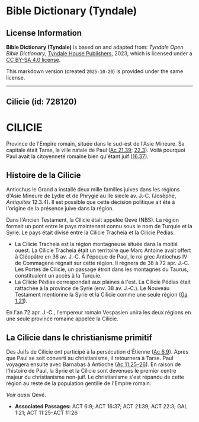 # Bible Dictionary (Tyndale)

## License Information

**Bible Dictionary (Tyndale)** is based on and adapted from: _Tyndale Open Bible Dictionary_, [Tyndale House Publishers](https://tyndaleopenresources.com/), 2023, which is licensed under a [CC BY-SA 4.0 license](https://creativecommons.org/licenses/by-sa/4.0/legalcode.en).

This markdown version (created `2025-10-20`) is provided under the same license.



--------------------------------

## Cilicie (id: 728120)

CILICIE
=======

Province de l'Empire romain, située dans le sud\-est de l'Asie Mineure. Sa capitale était Tarse, la ville natale de Paul ([Ac 21\.39](https://ref.ly/Acts21:39); [22\.3](https://ref.ly/Acts22:3)). Voilà pourquoi Paul avait la citoyenneté romaine bien qu'étant juif ([16\.37](https://ref.ly/Acts16:37)).

Histoire de la Cilicie
----------------------

Antiochus le Grand a installé deux mille familles juives dans les régions d'Asie Mineure de Lydie et de Phrygie au IIe siècle av. J.‑C. (Josèphe, *Antiquités* 12\.3\.4\). Il est possible que cette décision politique ait été à l'origine de la présence juive dans la région.

Dans l'Ancien Testament, la Cilicie était appelée Qevé (NBS). La région formait un pont entre le pays maintenant connu sous le nom de Turquie et la Syrie. Le pays était divisé entre la Cilicie Tracheia et la Cilicie Pedias.

* La Cilicie Tracheia est la région montagneuse située dans la moitié ouest. La Cilicie Tracheia était un territoire que Marc Antoine avait offert à Cléopâtre en 36 av. J.‑C. À l'époque de Paul, le roi grec Antiochus IV de Commagène régnait sur cette région. Il régnera de 38 à 72 apr. J.‑C. Les Portes de Cilicie, un passage étroit dans les montagnes du Taurus, constituaient un accès à la Turquie.
* La Cilicie Pédias correspondait aux plaines à l'est. La Cilicie Pédias était rattachée à la province de Syrie (env. 38 av. J.‑C.). Le Nouveau Testament mentionne la Syrie et la Cilicie comme une seule région ([Ga 1\.21](https://ref.ly/Gal1:21)).

En l'an 72 apr. J.‑C., l'empereur romain Vespasien unira les deux régions en une seule province romaine appelée la Cilicie.

La Cilicie dans le christianisme primitif
-----------------------------------------

Des Juifs de Cilicie ont participé à la persécution d'Étienne ([Ac 6\.9](https://ref.ly/Acts6:9)). Après que Paul se soit converti au christianisme, il retournera à Tarse. Paul voyagera ensuite avec Barnabas à Antioche ([Ac 11\.25–26](https://ref.ly/Acts11:25-Acts11:26)). En raison de l'histoire de Paul, la Syrie et la Cilicie sont devenues le premier centre majeur du christianisme non\-juif. Le christianisme s'est répandu de cette région au reste de la population gentille de l'Empire romain.

*Voir aussi* Qevé.

* **Associated Passages:** ACT 6:9; ACT 16:37; ACT 21:39; ACT 22:3; GAL 1:21; ACT 11:25–ACT 11:26

